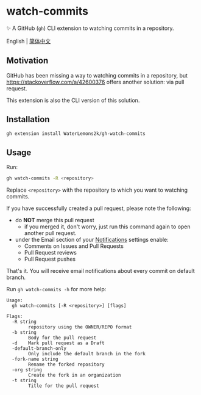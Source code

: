 # watch-commits

✨ A GitHub (`gh`) CLI extension to watching commits in a repository.

English | [简体中文](README.zh-CN.md)

## Motivation

GitHub has been missing a way to watching commits in a repository, but https://stackoverflow.com/a/42600376 offers another solution: via pull request.

This extension is also the CLI version of this solution.

## Installation

```sh
gh extension install WaterLemons2k/gh-watch-commits
```

## Usage

Run:

```sh
gh watch-commits -R <repository>
```

Replace `<repository>` with the repository to which you want to watching commits.

If you have successfully created a pull request, please note the following:

- do **NOT** merge this pull request
  - if you merged it, don't worry, just run this  command again to open another pull request.
- under the Email section of your [Notifications](https://github.com/settings/notifications) settings enable:
  - Comments on Issues and Pull Requests
  - Pull Request reviews
  - Pull Request pushes

That's it. You will receive email notifications about every commit on default branch.

Run `gh watch-commits -h` for more help:

```
Usage:
  gh watch-commits [-R <repository>] [flags]
		
Flags:
  -R string
    	repository using the OWNER/REPO format
  -b string
    	Body for the pull request
  -d	Mark pull request as a Draft
  -default-branch-only
    	Only include the default branch in the fork
  -fork-name string
    	Rename the forked repository
  -org string
    	Create the fork in an organization
  -t string
    	Title for the pull request
```

